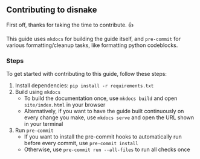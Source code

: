## Contributing to disnake

First off, thanks for taking the time to contribute. :+1:

This guide uses `mkdocs` for building the guide itself, and `pre-commit` for various formatting/cleanup tasks, like
formatting python codeblocks.

### Steps

To get started with contributing to this guide, follow these steps:

1. Install dependencies: `pip install -r requirements.txt`
2. Build using `mkdocs`
    - To build the documentation once, use `mkdocs build` and open `site/index.html` in your browser
    - Alternatively, if you want to have the guide built continuously on every change you make, use `mkdocs serve` and
      open the URL shown in your terminal
3. Run `pre-commit`
    - If you want to install the pre-commit hooks to automatically run before every commit, use `pre-commit install`
    - Otherwise, use `pre-commit run --all-files` to run all checks once
